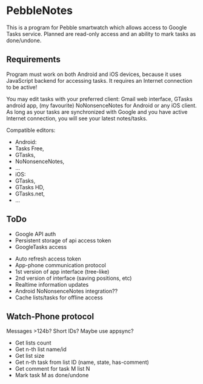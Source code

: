 # PebbleNotes
This is a program for Pebble smartwatch which allows access to
Google Tasks service. Planned are read-only access and an ability
to mark tasks as done/undone.

## Requirements
Program must work on both Android and iOS devices, because it uses
JavaScript backend for accessing tasks.
It requires an Internet connection to be active!

You may edit tasks with your preferred client: Gmail web interface,
GTasks android app, (my favourite) NoNonsenceNotes for Android
or any iOS client. As long as your tasks are synchronized with Google
and you have active Internet connection, you will see your latest
notes/tasks.

Compatible editors:
- Android:
 - Tasks Free,
 - GTasks,
 - NoNonsenceNotes,
 - ...
- iOS:
 - GTasks,
 - GTasks HD,
 - GTasks.net,
 - ...

## ToDo
+ Google API auth
+ Persistent storage of api access token
+ GoogleTasks access
- Auto refresh access token
- App-phone communication protocol
- 1st version of app interface (tree-like)
- 2nd version of interface (saving positions, etc)
- Realtime information updates
- Android NoNonsenceNotes integration??
- Cache lists/tasks for offline access

## Watch-Phone protocol
Messages >124b?
Short IDs?
Maybe use appsync?
- Get lists count
- Get n-th list name/id
- Get list size
- Get n-th task from list ID (name, state, has-comment)
- Get comment for task M list N
- Mark task M as done/undone
